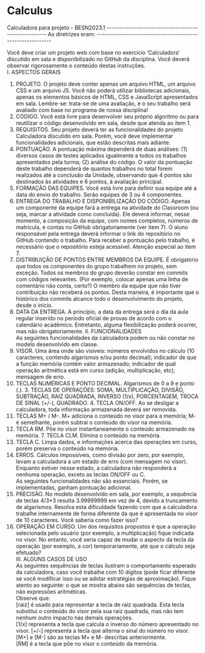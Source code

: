 # Calculus
Calculadora para projeto - BESN2023.1
----------------------------------------------------- As diretrizes eram: -----------------------------------------------------------

Você deve criar um projeto web com base no exercício ‘Calculadora’ discutido em sala e  disponibilizado no GitHub da disciplina. Você deverá observar rigorosamente o conteúdo destas  instruções.  
I. ASPECTOS GERAIS  
1. PROJETO. O projeto deve conter apenas um arquivo HTML, um arquivo CSS e um  arquivo JS. Você não poderá utilizar bibliotecas adicionais, apenas os elementos básicos  de HTML, CSS e JavaScript apresentados em sala. Lembre-se: trata-se de uma avaliação,  e o seu trabalho será avaliado com base no programa de nossa disciplina!  
2. CÓDIGO. Você está livre para desenvolver seu próprio algoritmo ou para reutilizar o  código desenvolvido em sala, desde que atenda ao item 1.  
3. REQUISITOS. Seu projeto deverá ter as funcionalidades do projeto Calculadora discutido  em sala. Porém, você deve implementar funcionalidades adicionais, que estão descritas  mais adiante.  
4. PONTUAÇÃO. A pontuação máxima dependerá de duas análises: (1) diversos casos de  testes aplicados igualmente a todos os trabalhos apresentados pela turma; (2) análise  do código. O valor da pontuação deste trabalho dependerá de quantos trabalhos no  total forem realizados até a conclusão da Unidade, observando que 4 pontos são  destinados às atividades e 6 pontos, à avaliação principal.  
5. FORMAÇÃO DAS EQUIPES. Você está livre para definir sua equipe até a data do envio  do trabalho. Serão equipes de 3 ou 4 componentes.  
6. ENTREGA DO TRABALHO E DISPONIBILIZAÇÃO DO CÓDIGO. Apenas um componente  da equipe fará a entrega na atividade do Classroom (ou seja, marcar a atividade como  concluída). Ele deverá informar, nesse momento, a composição da equipe, com nomes  completos, números de matrícula, e contas no GitHub obrigatoriamente (ver item 7). O  aluno responsável pela entrega deverá informar o link do repositório no GitHub contendo o trabalho. Para receber a pontuação pelo trabalho, é necessário que o  repositório esteja acessível. Atenção especial ao item 7.  
7. DISTRIBUIÇÃO DE PONTOS ENTRE MEMBROS DA EQUIPE. É obrigatório que todos os  componentes do grupo trabalhem no projeto, sem exceção. Todos os membros do  grupo deverão constar em commits com códigos relevantes. (Por exemplo, colocar  apenas uma linha de comentário não conta, certo?) O membro da equipe que não tiver  contribuição não receberá os pontos. Desta maneira, é importante que o histórico dos  commits alcance todo o desenvolvimento do projeto, desde o início.  
8. DATA DA ENTREGA. A princípio, a data da entrega será o dia da aula regular inserido no  período oficial de provas de acordo com o calendário acadêmico. Entretanto, alguma  flexibilização poderá ocorrer, mas não obrigatoriamente. 
II. FUNCIONALIDADES  
As seguintes funcionalidades da calculadora podem ou não constar no modelo desenvolvido em  classe.  
1. VISOR. Uma área onde são visíveis: números envolvidos no cálculo (10 caracteres,  contendo algarismos e/ou ponto decimal); indicador de que a função memória contém  valor armazenado; indicador de qual operação aritmética está em curso (adição,  multiplicação, etc); mensagem de erro.  
2. TECLAS NUMÉRICAS E PONTO DECIMAL. Algarismos de 0 a 9 e ponto (.).  3. TECLAS DE OPERAÇÕES: SOMA, MULTIPLICAÇÃO, DIVISÃO, SUBTRAÇÃO, RAIZ  QUADRADA, INVERSO (1/x), PORCENTAGEM, TROCA DE SINAL (+/-), QUADRADO.  4. TECLA ON/OFF. Ao se desligar a calculadora, toda informação armazenada deverá ser  removida.  
5. TECLAS M+ / M-. M+ adiciona o conteúdo no visor para a memória; M- é semelhante,  porém subtrai o conteúdo do visor na memória.  
6. TECLA RM. Põe no visor instantaneamente o conteúdo armazenado na memória.  7. TECLA CLM. Elimina o conteúdo na memória.  
8. TECLA C. Limpa dados, e informações acerca das operações em curso, porém preserva  o conteúdo na memória.  
9. ERROS. Cálculos impossíveis, como divisão por zero, por exemplo, levam a calculadora  a um estado de erro (com mensagem no visor). Enquanto estiver nesse estado, a  calculadora não responderá a nenhuma operação, exceto as teclas ON/OFF ou C.  
As seguintes funcionalidades não são essenciais. Porém, se implementadas, ganham pontuação  adicional.  
1. PRECISÃO. No modelo desenvolvido em sala, por exemplo, a sequência de teclas 4/3*3  resulta 3.99999999 em vez de 4, devido a truncamento de algarismos. Resolva esta  dificuldade fazendo com que a calculadora trabalhe internamente de forma diferente  da que é apresentada no visor de 10 caracteres. Você saberia como fazer isso?  
2. OPERAÇÃO EM CURSO. Um dos requisitos propostos é que a operação selecionada pelo  usuário (por exemplo, a multiplicação) fique indicada no visor. No entanto, você seria  capaz de mudar o aspecto da tecla da operação (por exemplo, a cor) temporariamente,  até que o cálculo seja efetuado?  
III. ALGUNS CASOS DE USO  
As seguintes sequências de teclas ilustram o comportamento esperado da calculadora, caso  você trabalhe com 10 dígitos (pode ficar diferente se você modificar isso ou se adotar estratégias  de aproximação). Fique atento ao seguinte: o que se mostra abaixo são sequências de teclas,  não expressões aritméticas.  
Observe que:  
[raiz] é usado para representar a tecla de raiz quadrada. Esta tecla substitui o conteúdo do visor  pela sua raiz quadrada, mas não tem nenhum outro impacto nas demais operações.  
[1/x] representa a tecla que calcula o inverso do número apresentado no visor. 
[+/-] representa a tecla que alterna o sinal do número no visor.  
[M+] e [M-] são as teclas M+ e M- descritas anteriormente.  
[RM] é a tecla que põe no visor o conteúdo da memória.  
